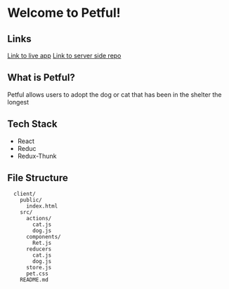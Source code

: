 
# Welcome to Petful!

## Links
[Link to live app](http://heuristic-hodgkin-191e4f.netlify.com/)
[Link to server side repo](https://github.com/thinkful-ei18/petful-server-miguel-christina)

## What is Petful?
Petful allows users to adopt the dog or cat that has been in the shelter the longest

## Tech Stack
* React
* Reduc
* Redux-Thunk

## File Structure
```
  client/
    public/
      index.html
    src/
      actions/
        cat.js
        dog.js
      components/
        Ret.js
      reducers
        cat.js
        dog.js
      store.js
      pet.css
    README.md
```

